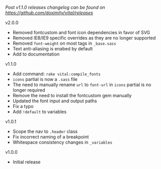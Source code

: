 _Post v1.1.0 releases changelog can be found on https://github.com/doximity/vital/releases_

v2.0.0
  - Removed fontcustom and font icon dependencies in favor of SVG
  - Removed IE8/IE9 specific overrides as they are no longer supported
  - Removed `font-weight` on most tags in `_base.sass`
  - Text anti-aliasing is enabed by default
  - Add to documentation

v1.1.0
  - Add command: `rake vital:compile_fonts`
  - `icons` partial is now a `.sass` file
  - The need to manually rename `url` to `font-url` in `icons` partial is no longer required
  - Remove the need to install the fontcustom gem manually
  - Updated the font input and output paths
  - Fix a typo
  - Add `!default` to variables

v1.0.1
  - Scope the nav to `.header` class
  - Fix incorrect naming of a breakpoint
  - Whitespace consistency changes in `_variables`

v1.0.0
  - Initial release
